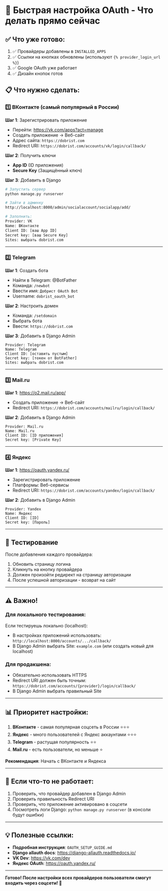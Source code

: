 # 🚀 Быстрая настройка OAuth - Что делать прямо сейчас

## ✅ Что уже готово:
1. ✅ Провайдеры добавлены в `INSTALLED_APPS`
2. ✅ Ссылки на кнопках обновлены (используют `{% provider_login_url %}`)
3. ✅ Google OAuth уже работает
4. ✅ Дизайн кнопок готов

## 📋 Что нужно сделать:

### 1️⃣ **ВКонтакте** (самый популярный в России)

**Шаг 1**: Зарегистрировать приложение
- Перейти: https://vk.com/apps?act=manage
- Создать приложение → Веб-сайт
- Адрес сайта: `https://dobrist.com`
- Redirect URI: `https://dobrist.com/accounts/vk/login/callback/`

**Шаг 2**: Получить ключи
- **App ID** (ID приложения)
- **Secure Key** (Защищённый ключ)

**Шаг 3**: Добавить в Django
```bash
# Запустить сервер
python manage.py runserver

# Зайти в админку
http://localhost:8000/admin/socialaccount/socialapp/add/

# Заполнить:
Provider: VK
Name: ВКонтакте
Client ID: [ваш App ID]
Secret key: [ваш Secure Key]
Sites: выбрать dobrist.com
```

---

### 2️⃣ **Telegram**

**Шаг 1**: Создать бота
- Найти в Telegram: @BotFather
- Команда: `/newbot`
- Ввести имя: `Добрист OAuth Bot`
- Username: `dobrist_oauth_bot`

**Шаг 2**: Настроить домен
- Команда: `/setdomain`
- Выбрать бота
- Ввести: `https://dobrist.com`

**Шаг 3**: Добавить в Django Admin
```
Provider: Telegram
Name: Telegram
Client ID: [оставить пустым]
Secret key: [токен от BotFather]
Sites: выбрать dobrist.com
```

---

### 3️⃣ **Mail.ru**

**Шаг 1**: https://o2.mail.ru/app/
- Создать приложение → Веб-сайт
- Redirect URI: `https://dobrist.com/accounts/mailru/login/callback/`

**Шаг 2**: Добавить в Django Admin
```
Provider: Mail.ru
Name: Mail.ru
Client ID: [ID приложения]
Secret key: [Private Key]
```

---

### 4️⃣ **Яндекс**

**Шаг 1**: https://oauth.yandex.ru/
- Зарегистрировать приложение
- Платформы: Веб-сервисы
- Redirect URI: `https://dobrist.com/accounts/yandex/login/callback/`

**Шаг 2**: Добавить в Django Admin
```
Provider: Yandex
Name: Яндекс
Client ID: [ID]
Secret key: [Пароль]
```

---

## 🧪 Тестирование

После добавления каждого провайдера:

1. Обновить страницу логина
2. Кликнуть на кнопку провайдера
3. Должен произойти редирект на страницу авторизации
4. После успешной авторизации - возврат на сайт

---

## ⚠️ Важно!

### Для локального тестирования:

Если тестируешь локально (localhost):
- В настройках приложений использовать: `http://localhost:8000/accounts/.../callback/`
- В Django Admin выбрать Site: `example.com` (или создать новый для localhost)

### Для продакшена:

- Обязательно использовать HTTPS
- Redirect URI должен быть точным: `https://dobrist.com/accounts/{provider}/login/callback/`
- В Django Admin выбрать правильный Site

---

## 📊 Приоритет настройки:

1. **ВКонтакте** - самая популярная соцсеть в России ⭐⭐⭐
2. **Яндекс** - много пользователей с Яндекс аккаунтами ⭐⭐⭐
3. **Telegram** - растущая популярность ⭐⭐
4. **Mail.ru** - есть пользователи, но меньше ⭐

**Рекомендация**: Начать с ВКонтакте и Яндекса

---

## 🐛 Если что-то не работает:

1. Проверить, что провайдер добавлен в Django Admin
2. Проверить правильность Redirect URI
3. Проверить, что приложение активировано в соцсети
4. Посмотреть логи Django: `python manage.py runserver` (в консоли будут ошибки)

---

## 💡 Полезные ссылки:

- **Подробная инструкция**: `OAUTH_SETUP_GUIDE.md`
- **Django allauth docs**: https://django-allauth.readthedocs.io/
- **VK Dev**: https://vk.com/dev
- **Яндекс OAuth**: https://oauth.yandex.ru/

---

**Готово! После настройки всех провайдеров пользователи смогут входить через соцсети! 🎉**
